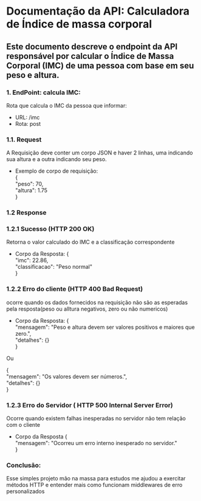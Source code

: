 # Documentação da API: Calculadora de Índice de massa corporal
## Este documento descreve o endpoint da API responsável por calcular o Índice de Massa Corporal (IMC) de uma pessoa com base em seu peso e altura.

### 1. EndPoint: calcula IMC:
   Rota que calcula o IMC da pessoa que informar:
   - URL: /imc
   - Rota: post
 ### 1.1. Request
   A Requisição deve conter um corpo JSON e haver 2 linhas, uma indicando sua altura e a outra indicando seu peso.
   - Exemplo de corpo de requisição: <br>
    { <br>
    "peso": 70, <br>
    "altura": 1.75 <br>
    }
  ### 1.2 Response
  ### 1.2.1 Sucesso (HTTP 200 OK)
  Retorna o valor calculado do IMC e a classificação correspondente
  - Corpo da Resposta:
  {<br>
    "imc": 22.86,<br>
    "classificacao": "Peso normal"<br>
  }
  ### 1.2.2 Erro do cliente (HTTP 400 Bad Request)
  ocorre quando os dados fornecidos na requisição não são as esperadas pela resposta(peso ou alltura negativos, zero ou não numericos)
  - Corpo da Resposta:
  {<br>
    "mensagem": "Peso e altura devem ser valores positivos e maiores que zero.", <br>
    "detalhes": {} <br>
  }<br>

  Ou <br>

  {<br>
    "mensagem": "Os valores devem ser números.",<br>
    "detalhes": {}<br>
}
### 1.2.3 Erro do Servidor ( HTTP 500 Internal Server Error)
Ocorre quando existem falhas inesperadas no servidor não tem relação com o cliente
- Corpo da Resposta
{<br>
    "mensagem": "Ocorreu um erro interno inesperado no servidor."<br>
}
### Conclusão:
Esse simples projeto mão na massa para estudos me ajudou a exercitar métodos HTTP e entender mais como funcionam middlewares de erro personalizados